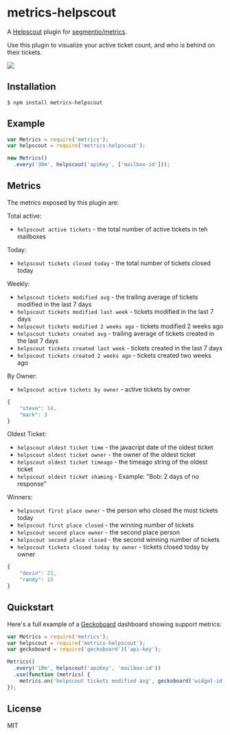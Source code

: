 
# metrics-helpscout

A [Helpscout](https://www.helpscout.net/) plugin for [segmentio/metrics](https://github.com/segmentio/metrics).

Use this plugin to visualize your active ticket count, and who is behind on their tickets.

![](https://f.cloud.github.com/assets/658544/2361183/33c4df78-a62e-11e3-9921-6591e787e43e.png)

## Installation

    $ npm install metrics-helpscout 

## Example

```js
var Metrics = require('metrics');
var helpscout = require('metrics-helpscout');

new Metrics()
  .every('30m', helpscout('apiKey', ['mailbox-id']));
```

## Metrics

The metrics exposed by this plugin are:

Total active:
- `helpscout active tickets` - the total number of active tickets in teh mailboxes

Today:
- `helpscout tickets closed today` - the total number of tickets closed today

Weekly:
- `helpscout tickets modified avg` - the trailing average of tickets modified in the last 7 days
- `helpscout tickets modified last week` - tickets modified in the last 7 days
- `helpscout tickets modified 2 weeks ago` - tickets modified 2 weeks ago
- `helpscout tickets created avg` - trailing average of tickets created in the last 7 days
- `helpscout tickets created last week` - tickets created in the last 7 days
- `helpscout tickets created 2 weeks ago` - tickets created two weeks ago

By Owner:
- `helpscout active tickets by owner` - active tickets by owner

```js
{
    "steve": 14,
    "mark": 3
}
```

Oldest Ticket:
- `helpscout oldest ticket time` - the javacript date of the oldest ticket
- `helpscout oldest ticket owner` - the owner of the oldest ticket
- `helpscout oldest ticket timeago` - the timeago string of the oldest ticket
- `helpscout oldest ticket shaming` - Example: "Bob: 2 days of no response"

Winners:
- `helpscout first place owner` - the person who closed the most tickets today
- `helpscout first place closed` - the winning number of tickets
- `helpscout second place owner` - the second place person
- `helpscout second place closed` - the second winning number of tickets
- `helpscout tickets closed today by owner` - tickets closed today by owner

```js
{
    "devin": 23,
    "randy": 15
}
```

## Quickstart

Here's a full example of a [Geckoboard](https://github.com/segmentio/geckoboard) dashboard showing support metrics:

```js
var Metrics = require('metrics');
var helpscout = require('metrics-helpscout');
var geckoboard = require('geckoboard')('api-key');

Metrics()
  .every('10m', helpscout('apiKey', 'mailbox-id'))
  .use(function (metrics) {
    metrics.on('helpscout tickets modified avg', geckoboard('widget-id').number);
});
```

## License

MIT